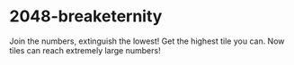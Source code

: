 # 2048-breaketernity
Join the numbers, extinguish the lowest! Get the highest tile you can. Now tiles can reach extremely large numbers!
